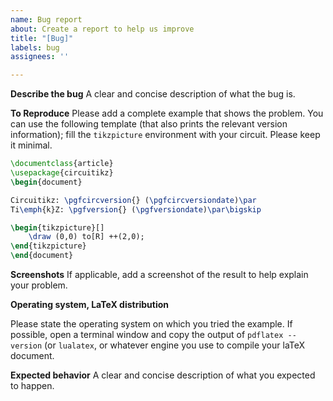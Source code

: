 ```yaml
---
name: Bug report
about: Create a report to help us improve
title: "[Bug]"
labels: bug
assignees: ''

---
```


**Describe the bug**
A clear and concise description of what the bug is.

**To Reproduce**
Please add a complete example that shows the problem. You can use the following template (that also
prints the relevant version information); fill the `tikzpicture` environment with your circuit. Please keep it minimal.

```latex
\documentclass{article}
\usepackage{circuitikz}
\begin{document}

Circuitikz: \pgfcircversion{} (\pgfcircversiondate)\par
Ti\emph{k}Z: \pgfversion{} (\pgfversiondate)\par\bigskip

\begin{tikzpicture}[]
    \draw (0,0) to[R] ++(2,0);
\end{tikzpicture}
\end{document}
```
**Screenshots**
If applicable, add a screenshot of the result to help explain your problem.

**Operating system, LaTeX distribution**

Please state the operating system on which you tried the example. If possible, open a terminal window and copy the output of `pdflatex --version` (or `lualatex`, or whatever engine you use to compile your laTeX document.


**Expected behavior**
A clear and concise description of what you expected to happen.
